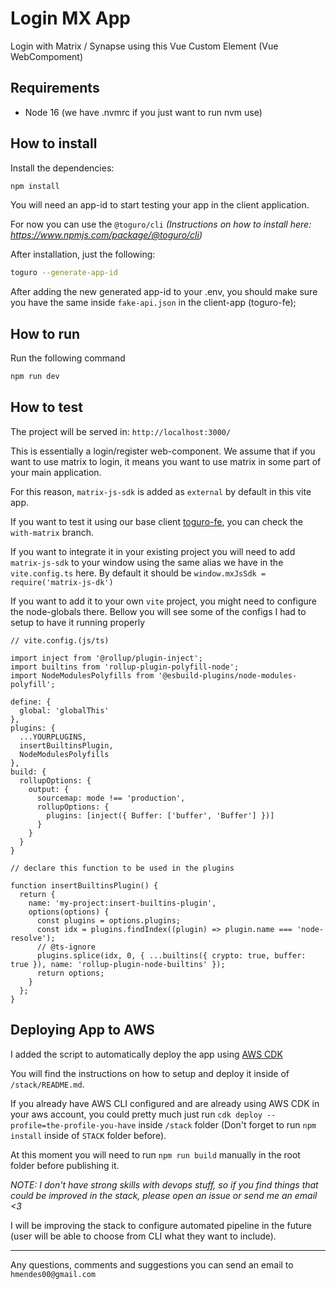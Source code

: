 # Login MX App

Login with Matrix / Synapse using this Vue Custom Element (Vue WebCompoment)

## Requirements

- Node 16 (we have .nvmrc if you just want to run nvm use)

## How to install

Install the dependencies:

```bash
npm install
```

You will need an app-id to start testing your app in the client application.

For now you can use the `@toguro/cli` _(Instructions on how to install here: https://www.npmjs.com/package/@toguro/cli)_

After installation, just the following:

```bash
toguro --generate-app-id
```

After adding the new generated app-id to your .env, you should make sure you have the same inside `fake-api.json` in the client-app (toguro-fe);

## How to run

Run the following command

```bash
npm run dev
```

## How to test

The project will be served in: `http://localhost:3000/`

This is essentially a login/register web-component. We assume that if you want to use matrix to login, it means you want to use matrix in some part of your main application.

For this reason, `matrix-js-sdk` is added as `external` by default in this vite app.

If you want to test it using our base client [toguro-fe](https://github.com/hmendes00/toguro-fe), you can check the `with-matrix` branch.

If you want to integrate it in your existing project you will need to add `matrix-js-sdk` to your window using the same alias we have in the `vite.config.ts` here. By default it should be `window.mxJsSdk = require('matrix-js-dk')`

If you want to add it to your own `vite` project, you might need to configure the node-globals there.
Bellow you will see some of the configs I had to setup to have it running properly

```
// vite.config.(js/ts)

import inject from '@rollup/plugin-inject';
import builtins from 'rollup-plugin-polyfill-node';
import NodeModulesPolyfills from '@esbuild-plugins/node-modules-polyfill';

define: {
  global: 'globalThis'
},
plugins: {
  ...YOURPLUGINS,
  insertBuiltinsPlugin,
  NodeModulesPolyfills
},
build: {
  rollupOptions: {
    output: {
      sourcemap: mode !== 'production',
      rollupOptions: {
        plugins: [inject({ Buffer: ['buffer', 'Buffer'] })]
      }
    }
  }
}

// declare this function to be used in the plugins

function insertBuiltinsPlugin() {
  return {
    name: 'my-project:insert-builtins-plugin',
    options(options) {
      const plugins = options.plugins;
      const idx = plugins.findIndex((plugin) => plugin.name === 'node-resolve');
      // @ts-ignore
      plugins.splice(idx, 0, { ...builtins({ crypto: true, buffer: true }), name: 'rollup-plugin-node-builtins' });
      return options;
    }
  };
}

```

## Deploying App to AWS

I added the script to automatically deploy the app using [AWS CDK](https://docs.aws.amazon.com/cdk/v2/guide/home.html)

You will find the instructions on how to setup and deploy it inside of `/stack/README.md`.

If you already have AWS CLI configured and are already using AWS CDK in your aws account, you could pretty much just run
`cdk deploy --profile=the-profile-you-have` inside `/stack` folder (Don't forget to run `npm install` inside of `STACK` folder before).

At this moment you will need to run `npm run build` manually in the root folder before publishing it.

_NOTE: I don't have strong skills with devops stuff, so if you find things that could be improved in the stack, please open an issue or send me an email <3_

I will be improving the stack to configure automated pipeline in the future (user will be able to choose from CLI what they want to include).

---

Any questions, comments and suggestions you can send an email to
`hmendes00@gmail.com`
